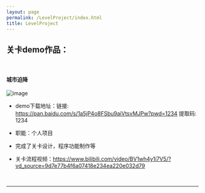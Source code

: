 ```yaml
---
layout: page
permalink: /LevelProject/index.html
title: LevelProject
---
```


## 关卡demo作品：

<br>

#### 城市迫降

![image](https://github.com/ice-amber/ice-amber.github.io/assets/42246077/9ca2ac24-3a6b-44a9-a4ab-f6f7c0dd2a0a)

- demo下载地址：链接: <https://pan.baidu.com/s/1a5jP4o8FSbu9aiVtsvMJPw?pwd=1234> 提取码: 1234

- 职能：个人项目
- 完成了关卡设计，程序功能制作等
- 关卡流程视频：<https://www.bilibili.com/video/BV1wh4y1i7V5/?vd_source=9d7e77b4f6a07418e234ea220e032d79>
<br>

---


